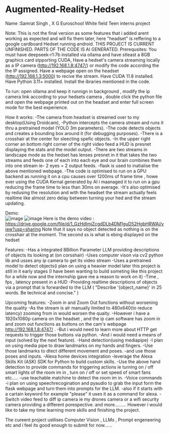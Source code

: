 # Augmented-Reality-Hedset
Name :Samrat Singh , X G
Euroschool White field Teen interns project


Note: This is not the final version as some features that i added arent working as expected and will fix them later, here "headset" is reffering to a google cardboard Hedset running android. THIS PROJECT IS CURRENT UNFINISHED. PARTS OF THE CODE IS AI GENERATED.
Prerequsites: You must have deepseek-r1:7b installed via ollama and have stleast a 8GB graphics card stpporting CUDA, 
              Have a hedset's camera streaming locally as a IP camera (http://192.168.1.8:4747/) or modify the code according the the IP assigned.
              Have a webpage open on the headset (http://192.168.1.3:5000) to recive the stream.
              Have CUDA 11.8 installed.
              Have Python 3.11+ installed.
              Install the ibraries mentioned in the code.

To run: open ollama and keep it runnign in background , modify the ip camera link according to your hedsets camera , double click the python file and open the webpage printed out on the headset and enter full screen mode for the best experience.

How it works:
-The camera from headset is streamed over to my desktop(Using Droidcam),
-Python intercepts the camera stream and runs it thru a pretrained model (YOLO 3m parameters).
-The code detects objects and creates a bounding box around it (for debugging purposes).
-There is a crosshair at the center for sleecting spefic objects.
-In the upper right corner an bottom right corner of the right video feed a HUD is presnet displaying the stats and the model output.
-There are two streams in landscape mode as the hedset has lenses presnet in it that takes the two streams and feeds one of each into each eye and our brain combines them into one stream ie- 2 eyes = 2 output feeds.
-flask is used to inatialise the above mentioned webpage.
-The code is optimised to run on a GPU backend as running it on a cpu causes over 1200ms of frame time , howe ever using the CUDA Kernal generated by AI i maanaged it to run on a gpu reducing the frame time to less than 30ms on average.
-It's also optimised by redusing the resolution and with the headset the stream actually feels realtime like almost zero delay between turning your hed and the stream updating.

Demo:  
![image](https://github.com/user-attachments/assets/ac56e92c-f4e4-4a48-95db-3336a6fafa7e)
![image](https://github.com/user-attachments/assets/c8048f65-3b66-4e90-a547-e761b123a846)
Here is the demo video : https://drive.google.com/file/d/1_GzHdImjZcgdDLb4DM1guD52HgbHRWAi/view?usp=sharing
Note that it says no object detected as nothing is on the crosshair at the moment. The second ss is what is ebing displayed on the hedset


Features:
-Has a integrated 8Billion Parameter LLM providing descriptions of objects its looking at (on corsshair)
-Uses computer vison via cv2 python lib and usses any ip camera to get its video stream
-Uses a pretrained model to detect objects(i plan on using a heavier model later this project is still in it early stages (I have been wanting to build someting like this project for a while now and the internship gave me a reason to work on it)
-Time , fps , latency present in a HUD 
-Providing realtime descriptions of objects via a prompt that is forwarded to the LLM ( "Describe '{object_name}' in 25 words. Be technical and concise." )

Upcoming features:
-Zoom in and Zoom Out functions without worsening the quality
     -As the stream is alr manually limited to 480x640(to reduce latency)  zooming from in would worsen the quaity.
     -However i have a 1920x1080p camera on the headset , and the ip cam software has zoom in and zoom out functions as buttons on the cam's webpage http://192.168.1.8:4747/ .
     -But i would need to learn more about HTTP get requests to trigger those buttons via python.
     -And i would need a means of input (solved by the next feature).
-Hand detection(using mediapipe)
     -I plan on using media pipe to draw landmarks on my hands and fingers.
     -Use those landmarks to dtect different movement and poses.
     -and use those poses and inputs.
-Alexa home devices integration
     -leverage the Alexa Skills Kit (ASK) SDK for Python to build custom skills.
     -Use the above hand detection to provide commands for triggering actions ie turning on / off smart lights of the room im in , turn on / off or set speed of smart fans etc.....
     -use teachable matchine to detect the room im in.
-Voice commands
     -i plan on using speechrecogination and pyaudio to grab the input form the flask webpage and turn them into prompts for the LLM.
     -also if it starts with a cartain keyword for example "please" it uses it as a command for alexa.
-Switch video feed to diff ip camera ie my drones camera or a wifi security camera providing a different porespective.
and more......... However i would like to take my time learning more skills and finishing the project.

The cureent project ustlises Computer Vision , LLMs , Prompt engeneering etc and i feel its good enough to submit for now......


              
   

